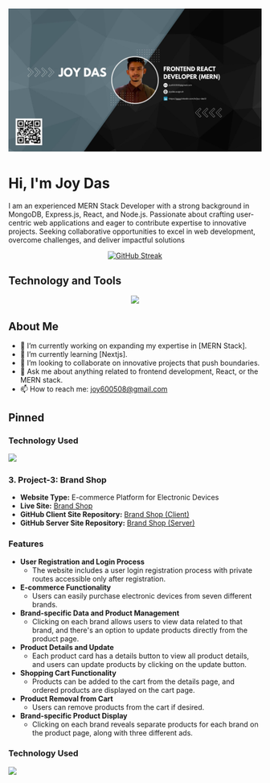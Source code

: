# ![Banner Image](./github.jpg) 

# Hi, I'm Joy Das

I am an experienced MERN Stack Developer with a strong
background in MongoDB, Express.js, React, and Node.js.
Passionate about crafting user-centric web applications and
eager to contribute expertise to innovative projects. Seeking
collaborative opportunities to excel in web development,
overcome challenges, and deliver impactful solutions


<div align="center">

[![GitHub Streak](https://github-readme-streak-stats.herokuapp.com?user=Anirbandasjoy&theme=algolia)](https://git.io/streak-stats)
</div>


## Technology and Tools

<p align="center">
  <a href="https://skillicons.dev">
    <img src="https://skillicons.dev/icons?i=react,js,express,mongodb,nodejs,html,css,tailwindcss,firebase,bootstrap,figma,vscode" />
  </a>
</p>

## About Me

- 🔭 I’m currently working on expanding my expertise in [MERN Stack].
- 🌱 I’m currently learning [Nextjs].
- 👯 I’m looking to collaborate on innovative projects that push boundaries.
- 💬 Ask me about anything related to frontend development, React, or the MERN stack.
- 📫 How to reach me: [joy600508@gmail.com](mailto:joy600508@gmail.com)


## Pinned




### Technology Used

 <a href="https://skillicons.dev">
    <img src="https://skillicons.dev/icons?i=react,express,mongodb" />
  </a>


### 3. Project-3: Brand Shop

- **Website Type:** E-commerce Platform for Electronic Devices
- **Live Site:** [Brand Shop](https://brand-shop-610c8.web.app)
- **GitHub Client Site Repository:** [Brand Shop (Client)](https://github.com/your-username/brand-shop-client)
- **GitHub Server Site Repository:** [Brand Shop (Server)](https://github.com/your-username/brand-shop-server)

### Features
- **User Registration and Login Process**
  - The website includes a user login registration process with private routes accessible only after registration.
- **E-commerce Functionality**
  - Users can easily purchase electronic devices from seven different brands.
- **Brand-specific Data and Product Management**
  - Clicking on each brand allows users to view data related to that brand, and there's an option to update products directly from the product page.
- **Product Details and Update**
  - Each product card has a details button to view all product details, and users can update products by clicking on the update button.
- **Shopping Cart Functionality**
  - Products can be added to the cart from the details page, and ordered products are displayed on the cart page.
- **Product Removal from Cart**
  - Users can remove products from the cart if desired.
- **Brand-specific Product Display**
  - Clicking on each brand reveals separate products for each brand on the product page, along with three different ads.
  
### Technology Used
 <a href="https://skillicons.dev">
    <img src="https://skillicons.dev/icons?i=react,express,mongodb" />
  </a>



  
